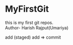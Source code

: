 # MyFirstGit
this is my first git repos.
<br>
Author- Harish Rajput(Umariya)

add (staged)
add => commit